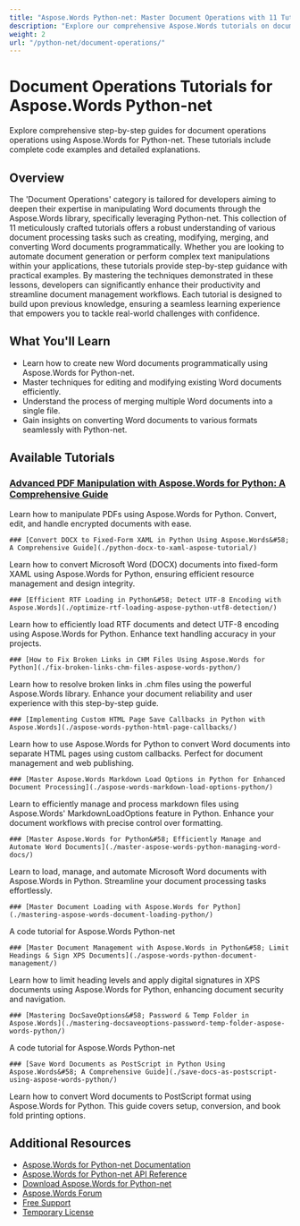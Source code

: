 ```yaml
---
title: "Aspose.Words Python-net: Master Document Operations with 11 Tutorials"
description: "Explore our comprehensive Aspose.Words tutorials on document operations using Python-net. Enhance your skills in handling Word documents efficiently and effectively."
weight: 2
url: "/python-net/document-operations/"
---
```

# Document Operations Tutorials for Aspose.Words Python-net

Explore comprehensive step-by-step guides for document operations operations using Aspose.Words for Python-net. These tutorials include complete code examples and detailed explanations.

## Overview

The 'Document Operations' category is tailored for developers aiming to deepen their expertise in manipulating Word documents through the Aspose.Words library, specifically leveraging Python-net. This collection of 11 meticulously crafted tutorials offers a robust understanding of various document processing tasks such as creating, modifying, merging, and converting Word documents programmatically. Whether you are looking to automate document generation or perform complex text manipulations within your applications, these tutorials provide step-by-step guidance with practical examples. By mastering the techniques demonstrated in these lessons, developers can significantly enhance their productivity and streamline document management workflows. Each tutorial is designed to build upon previous knowledge, ensuring a seamless learning experience that empowers you to tackle real-world challenges with confidence.

## What You'll Learn

- Learn how to create new Word documents programmatically using Aspose.Words for Python-net.
- Master techniques for editing and modifying existing Word documents efficiently.
- Understand the process of merging multiple Word documents into a single file.
- Gain insights on converting Word documents to various formats seamlessly with Python-net.

## Available Tutorials

### [Advanced PDF Manipulation with Aspose.Words for Python&#58; A Comprehensive Guide](./aspose-words-python-pdf-manipulation/)
Learn how to manipulate PDFs using Aspose.Words for Python. Convert, edit, and handle encrypted documents with ease.

    ### [Convert DOCX to Fixed-Form XAML in Python Using Aspose.Words&#58; A Comprehensive Guide](./python-docx-to-xaml-aspose-tutorial/)
Learn how to convert Microsoft Word (DOCX) documents into fixed-form XAML using Aspose.Words for Python, ensuring efficient resource management and design integrity.

    ### [Efficient RTF Loading in Python&#58; Detect UTF-8 Encoding with Aspose.Words](./optimize-rtf-loading-aspose-python-utf8-detection/)
Learn how to efficiently load RTF documents and detect UTF-8 encoding using Aspose.Words for Python. Enhance text handling accuracy in your projects.

    ### [How to Fix Broken Links in CHM Files Using Aspose.Words for Python](./fix-broken-links-chm-files-aspose-words-python/)
Learn how to resolve broken links in .chm files using the powerful Aspose.Words library. Enhance your document reliability and user experience with this step-by-step guide.

    ### [Implementing Custom HTML Page Save Callbacks in Python with Aspose.Words](./aspose-words-python-html-page-callbacks/)
Learn how to use Aspose.Words for Python to convert Word documents into separate HTML pages using custom callbacks. Perfect for document management and web publishing.

    ### [Master Aspose.Words Markdown Load Options in Python for Enhanced Document Processing](./aspose-words-markdown-load-options-python/)
Learn to efficiently manage and process markdown files using Aspose.Words' MarkdownLoadOptions feature in Python. Enhance your document workflows with precise control over formatting.

    ### [Master Aspose.Words for Python&#58; Efficiently Manage and Automate Word Documents](./master-aspose-words-python-managing-word-docs/)
Learn to load, manage, and automate Microsoft Word documents with Aspose.Words in Python. Streamline your document processing tasks effortlessly.

    ### [Master Document Loading with Aspose.Words for Python](./mastering-aspose-words-document-loading-python/)
A code tutorial for Aspose.Words Python-net

    ### [Master Document Management with Aspose.Words in Python&#58; Limit Headings & Sign XPS Documents](./aspose-words-python-document-management/)
Learn how to limit heading levels and apply digital signatures in XPS documents using Aspose.Words for Python, enhancing document security and navigation.

    ### [Mastering DocSaveOptions&#58; Password & Temp Folder in Aspose.Words](./mastering-docsaveoptions-password-temp-folder-aspose-words-python/)
A code tutorial for Aspose.Words Python-net

    ### [Save Word Documents as PostScript in Python Using Aspose.Words&#58; A Comprehensive Guide](./save-docs-as-postscript-using-aspose-words-python/)
Learn how to convert Word documents to PostScript format using Aspose.Words for Python. This guide covers setup, conversion, and book fold printing options.

## Additional Resources

- [Aspose.Words for Python-net Documentation](https://docs.aspose.com/aspose.words/python-net/)
- [Aspose.Words for Python-net API Reference](https://reference.aspose.com/aspose.words/python-net/)
- [Download Aspose.Words for Python-net](https://releases.aspose.com/aspose.words/python-net/)
- [Aspose.Words Forum](https://forum.aspose.com/c/aspose.words)
- [Free Support](https://forum.aspose.com/)
- [Temporary License](https://purchase.aspose.com/temporary-license/)